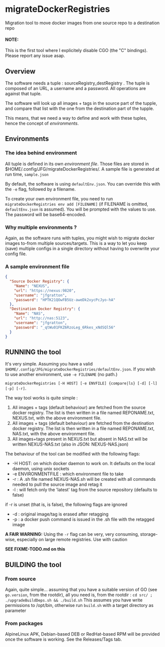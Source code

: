 # migrateDockerRegistries

Migration tool to move docker images from one source repo to a destination repo

#### NOTE:
This is the first tool where I explicitely disable CGO (the "C" bindings). Please report any issue asap.


## Overview

The software needs a tuple : sourceRegistry_destRegistry . The tuple is composed of an URL, a username and a password. All operations are against that tuple.

The software will look up all images + tags in the source part of the tupple, and compare that list with the one from the destination part of the tupple.

This means, that we need a way to define and work with these tuples, hence the concept of *environments*.

## Environments

### The idea behind environment
All tuple is defined in its own *environment file*. Those files are stored in $HOME/.config/JFG/migrateDockerRegistries/. A sample file is generated at run time, `sample.json`

By default, the software is using `defaultEnv.json`. You can override this with the `-e` flag, followed by a filename.

To create your own environment file, you need to run `migrateDockerRegistries env add [FILENAME]` (if FILENAME is omitted, `defaultEnv.json` is assumed).
You will be prompted with the values to use. The password will be base64-encoded.

### Why multiple environments ?

Again, as the software runs with tuples, you might wish to migrate docker images to-from multiple sources/targets. This is a way to let you keep (save) multiple configs in a single directory without having to overwrite your config file.

### A sample environment file
```json
{
  "Source Docker Registry": {
    "Name": "NEXUS",
    "url": "https://nexus:9820",
    "username": "jfgratton",
    "password": "HPTK21QOwFB5Uz-aweDk2xycPcJyo-hA"
  },
  "Destination Docker Registry": {
    "Name": "NAS",
    "url": "http://nas:5123",
    "username": "jfgratton",
    "password": "_qtWu01FKZ6RzoLeg_6Rkes_xNdSQl56"
  }
}
```

## RUNNING the tool

It's very simple. Assuming you have a valid `$HOME/.config/JFG/migrateDockerRegistries/defaultEnv.json`. If you wish to use another environment, use `-e FILENAME` (no path.)

`migrateDockerRegistries [-H HOST] [-e ENVFILE] {compare|ls} [-d] [-l] [-p] [-r]`.

The way tool works is quite simple :
1. All images + tags (default behaviour) are fetched from the source docker registry. The list is then written in a file named
 REPONAME.txt, NEXUS.txt, with the above environment file.
2. All images + tags (default behaviour) are fetched from the destination docker registry. The list is then written in a file named
   REPONAME.txt, NAS.txt, with the above environment file.
3. All images+tags present in NEXUS.txt but absent in NAS.txt will be written NEXUS-NAS.txt (also in JSON: NEXUS-NAS.json)

The behaviour of the tool can be modified with the following flags:
- -H HOST: on which docker daemon to work on. It defaults on the local daemon, using unix sockets
- -e ENVIRONMENTFILE : which environment file to take
- -r : A .sh file named NEXUS-NAS.sh will be created with all commands needed to pull the source image and retag it
- -l : will fetch only the 'latest' tag from the source repository (defaults to false)

if -r is unset (that is, is false), the following flags are ignored
- -d : original image/tag is erased after retagging
- -p : a docker push command is issued in the .sh file with the retagged image

**A FAIR WARNING:** Using the `-r` flag can be very, very consuming, storage-wise, especially on large remote registries. Use with caution

**SEE FIXME-TODO.md on this**


## BUILDING the tool

### From source
Again, quite simple... assuming that you have a suitable version of GO (see `go.version`, from the rootdir), all you need is, from the rootdir : `cd src/ ; ./upgradeBuildDeps.sh && ./build.sh`
This assumes you have write permissions to /opt/bin, otherwise run `build.sh` with a target directory as parameter

### From packages

AlpineLinux APK, Debian-based DEB or RedHat-based RPM will be provided once the software is working. See the Releases/Tags tab.

